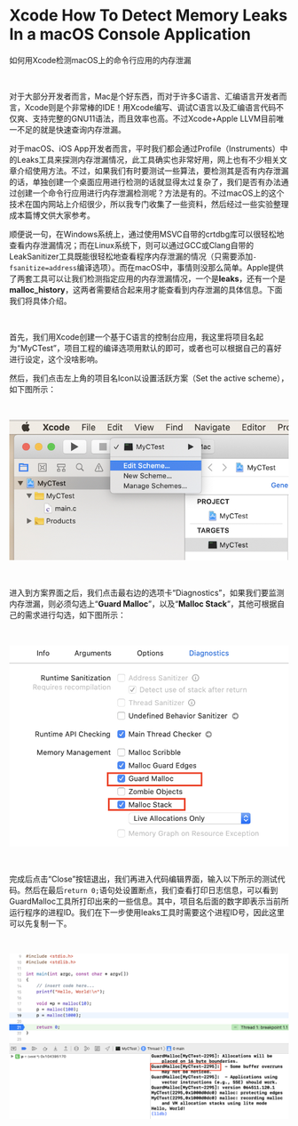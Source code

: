# Xcode How To Detect Memory Leaks In a macOS Console Application
如何用Xcode检测macOS上的命令行应用的内存泄漏

<br />

对于大部分开发者而言，Mac是个好东西，而对于许多C语言、汇编语言开发者而言，Xcode则是个非常棒的IDE！用Xcode编写、调试C语言以及汇编语言代码不仅爽、支持完整的GNU11语法，而且效率也高。不过Xcode+Apple LLVM目前唯一不足的就是快速查询内存泄漏。

对于macOS、iOS App开发者而言，平时我们都会通过Profile（Instruments）中的Leaks工具来探测内存泄漏情况，此工具确实也非常好用，网上也有不少相关文章介绍使用方法。不过，如果我们有时要测试一些算法，要检测其是否有内存泄漏的话，单独创建一个桌面应用进行检测的话就显得太过复杂了，我们是否有办法通过创建一个命令行应用进行内存泄漏检测呢？方法是有的。不过macOS上的这个技术在国内网站上介绍很少，所以我专门收集了一些资料，然后经过一些实验整理成本篇博文供大家参考。

顺便说一句，在Windows系统上，通过使用MSVC自带的crtdbg库可以很轻松地查看内存泄漏情况；而在Linux系统下，则可以通过GCC或Clang自带的LeakSanitizer工具既能很轻松地查看程序内存泄漏的情况（只需要添加`-fsanitize=address`编译选项）。而在macOS中，事情则没那么简单。Apple提供了两套工具可以让我们检测指定应用的内存泄漏情况，一个是**leaks**，还有一个是**malloc_history**，这两者需要结合起来用才能查看到内存泄漏的具体信息。下面我们将具体介绍。

<br />

首先，我们用Xcode创建一个基于C语言的控制台应用，我这里将项目名起为“MyCTest”，项目工程的编译选项用默认的即可，或者也可以根据自己的喜好进行设定，这个没啥影响。

然后，我们点击左上角的项目名Icon以设置活跃方案（Set the active scheme），如下图所示：

<br />

![1.jpg](https://github.com/zenny-chen/Xcode-detect-memory-leaks-in-a-console-application/blob/master/1.jpg)

<br />

进入到方案界面之后，我们点击最右边的选项卡“Diagnostics”，如果我们要监测内存泄漏，则必须勾选上“**Guard Malloc**”，以及“**Malloc Stack**”，其他可根据自己的需求进行勾选，如下图所示：

<br />

![2.jpg](https://github.com/zenny-chen/Xcode-detect-memory-leaks-in-a-console-application/blob/master/2.jpg)

<br />

完成后点击“Close”按钮退出，我们再进入代码编辑界面，输入以下所示的测试代码。然后在最后`return 0;`语句处设置断点，我们查看打印日志信息，可以看到GuardMalloc工具所打印出来的一些信息。其中，项目名后面的数字即表示当前所运行程序的进程ID。我们在下一步使用leaks工具时需要这个进程ID号，因此这里可以先复制一下。

<br />

![3.png](https://github.com/zenny-chen/Xcode-detect-memory-leaks-in-a-console-application/blob/master/3.png)

<br />

